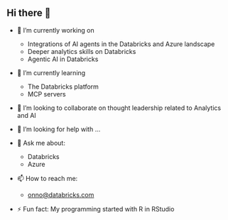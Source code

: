 ## Hi there 👋
- 🔭 I’m currently working on
  - Integrations of AI agents in the Databricks and Azure landscape
  - Deeper analytics skills on Databricks
  - Agentic AI in Databricks
- 🌱 I’m currently learning
  - The Databricks platform
  - MCP servers

- 👯 I’m looking to collaborate on thought leadership related to Analytics and AI
  
- 🤔 I’m looking for help with ...
- 💬 Ask me about:
  - Databricks
  - Azure
- 📫 How to reach me:
  - onno@databricks.com
- ⚡ Fun fact: My programming started with R in RStudio

